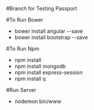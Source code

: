 #Branch for Testing Passport

#To Run Bower
* bower install angular --save
* bower install bootstrap --save

#To Run Npm
* npm install
* npm install mongodb
* npm install express-session
* npm install q

#Run Server
* nodemon bin/www


